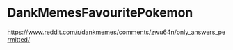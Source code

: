 # DankMemesFavouritePokemon
https://www.reddit.com/r/dankmemes/comments/zwu64n/only_answers_permitted/
